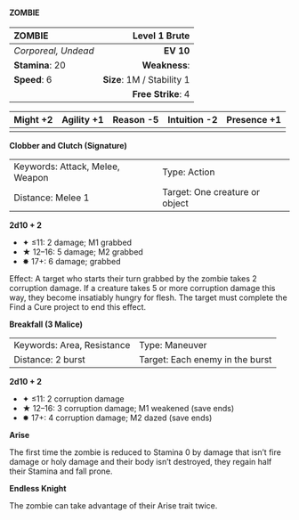 #### ZOMBIE

| ZOMBIE              |          **Level 1 Brute** |
| :------------------ | -------------------------: |
| *Corporeal, Undead* |                  **EV 10** |
| **Stamina**: 20     |              **Weakness**: |
| **Speed**: 6        | **Size**: 1M / Stability 1 |
|                     |         **Free Strike**: 4 |

| **Might** +2 | **Agility** +1 | **Reason** -5 | **Intuition** -2 | **Presence** +1 |
| ------------ | -------------- | ------------- | ---------------- | --------------- |
|              |                |               |                  |                 |

**Clobber and Clutch (Signature)**

|                                 |                                |
| :------------------------------ | :----------------------------- |
| Keywords: Attack, Melee, Weapon | Type: Action                   |
| Distance: Melee 1               | Target: One creature or object |

**2d10 + 2**

- ✦ ≤11: 2 damage; M1 grabbed
- ★ 12–16: 5 damage; M2 grabbed
- ✸ 17+: 6 damage; grabbed

Effect: A target who starts their turn grabbed by the zombie takes 2 corruption damage. If a creature takes 5 or more corruption damage this way, they become insatiably hungry for flesh. The target must complete the Find a Cure project to end this effect.

**Breakfall (3 Malice)**

|                            |                                 |
| :------------------------- | :------------------------------ |
| Keywords: Area, Resistance | Type: Maneuver                  |
| Distance: 2 burst          | Target: Each enemy in the burst |

**2d10 + 2**

- ✦ ≤11: 2 corruption damage
- ★ 12–16: 3 corruption damage; M1 weakened (save ends)
- ✸ 17+: 4 corruption damage; M2 dazed (save ends)

**Arise**

The first time the zombie is reduced to Stamina 0 by damage that isn’t fire damage or holy damage and their body isn’t destroyed, they regain half their Stamina and fall prone.

**Endless Knight**

The zombie can take advantage of their Arise trait twice.
